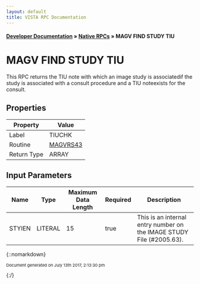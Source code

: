 ```yaml
---
layout: default
title: VISTA RPC Documentation
---
```


#### [Developer Documentation](../index) &#187; [Native RPCs](TableOfContents) &#187; MAGV FIND STUDY TIU<br/>
# MAGV FIND STUDY TIU

This RPC returns the TIU note with which an image study is associatedif the study is associated with a consult procedure and a TIU noteexists for the consult.

## Properties

Property | Value
--- | ---
Label | TIUCHK
Routine | [MAGVRS43](http://code.osehra.org/dox/Routine_MAGVRS43_source.html)
Return Type | ARRAY


## Input Parameters

Name | Type | Maximum Data Length | Required | Description
--- | --- | --- | --- | ---
STYIEN | LITERAL | 15 | true | This is an internal entry number on the IMAGE STUDY File (#2005.63).



{::nomarkdown} <br/><p style="font-size: 11px">Document generated on July 13th 2017, 2:13:30 pm</p>{:/}
